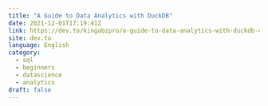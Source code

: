 ```yaml
---
title: "A Guide to Data Analytics with DuckDB"
date: 2021-12-01T17:19:41Z
link: https://dev.to/kingabzpro/a-guide-to-data-analytics-with-duckdb-4j65?utm_medium=RSS&utm_source=news.12bit.vn
site: dev.to
language: English
category:
  - sql
  - beginners
  - datascience
  - analytics
draft: false
---
```

